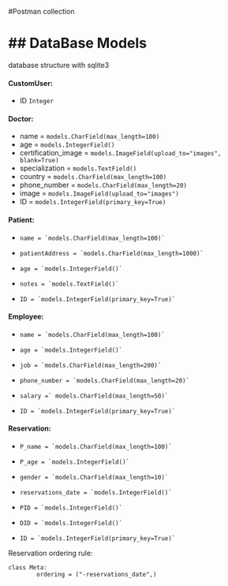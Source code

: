 #Postman collection


# ## DataBase Models
database structure with sqlite3

#### CustomUser:
- ID  `Integer`

#### Doctor:
- name = `models.CharField(max_length=100)`
- age = `models.IntegerField()`
- certification_image = `models.ImageField(upload_to="images", blank=True)`
- specialization = `models.TextField()`
- country = `models.CharField(max_length=100)`
- phone_number = `models.CharField(max_length=20)`
- image = `models.ImageField(upload_to="images")`
- ID = `models.IntegerField(primary_key=True)`

#### Patient:
-     name = `models.CharField(max_length=100)`
-     patientAddress = `models.CharField(max_length=1000)`
-     age = `models.IntegerField()`
-     notes = `models.TextField()`
-     ID = `models.IntegerField(primary_key=True)`

#### Employee:
-     name = `models.CharField(max_length=100)`
-     age = `models.IntegerField()`
-     job = `models.CharField(max_length=200)`
-     phone_number = `models.CharField(max_length=20)`
-     salary =` models.CharField(max_length=50)`
-     ID = `models.IntegerField(primary_key=True)`

#### Reservation:
-     P_name = `models.CharField(max_length=100)`
-     P_age = `models.IntegerField()`
-     gender = `models.CharField(max_length=10)`
-     reservations_date = `models.IntegerField()`
-     PID = `models.IntegerField()`
-     DID = `models.IntegerField()`
-     ID = `models.IntegerField(primary_key=True)`

Reservation ordering rule:

	class Meta:
			ordering = ("-reservations_date",)

